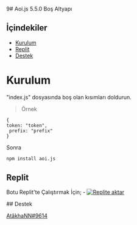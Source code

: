 9# Aoi.js 5.5.0 Boş Altyapı 

## İçindekiler

- [Kurulum](#kurulum)
- [Replit](#replit)
- [Destek](#destek)

# Kurulum
"index.js" dosyasında boş olan kısımları doldurun.

> Örnek 
```
{
token: "token", 
 prefix: "prefix"
}
```

Sonra 

```sh
npm install aoi.js
```

## Replit
Botu Replit'te Çalıştırmak İçin;
- [![Replite aktar](https://repl.it/badge/github/atakhanndev/aoi.js-v5)](https://repl.it/github/atakhanndev/aoi.js-v5)


## Destek

[AtâkhaNN#9614](https://discord.com/users/396935680653262849)
